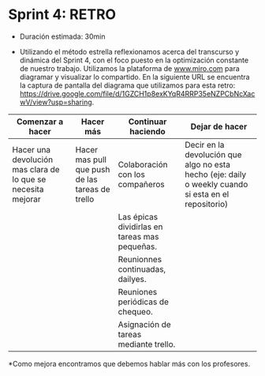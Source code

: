 # Sprint 4: RETRO

* Duración estimada: 30min

* Utilizando el método estrella reflexionamos acerca del transcurso y dinámica del Sprint 4, con el foco puesto en la optimización constante de nuestro trabajo.
Utilizamos la plataforma de www.miro.com para diagramar y visualizar lo compartido. En la siguiente URL se encuentra la captura de pantalla del diagrama que utilizamos para esta retro: 
https://drive.google.com/file/d/1GZCH1p8exKYqR4RRP35eNZPCbNcXacwV/view?usp=sharing. 


 | Comenzar a hacer | Hacer más | Continuar haciendo | Dejar de hacer|
| --------- | --------- |--------|--------|
| Hacer una devolución mas clara de lo que se necesita mejorar | Hacer mas pull que push de las tareas de trello|Colaboración con los compañeros | Decir en la devolución que algo no esta hecho (eje: daily o weekly cuando si esta en el repositorio) |
 ||| Las épicas dividirlas en tareas mas pequeñas.|
 ||| Reunionnes continuadas, dailyes.|
 ||| Reuniones periódicas de chequeo.|
 ||| Asignación de tareas mediante trello.|


 *Como mejora encontramos que debemos hablar más con los profesores.